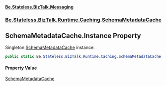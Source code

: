#### [Be.Stateless.BizTalk.Messaging](README.md 'README')
### [Be.Stateless.BizTalk.Runtime.Caching](Be.Stateless.BizTalk.Runtime.Caching.md 'Be.Stateless.BizTalk.Runtime.Caching').[SchemaMetadataCache](SchemaMetadataCache.md 'Be.Stateless.BizTalk.Runtime.Caching.SchemaMetadataCache')

## SchemaMetadataCache.Instance Property

Singleton [SchemaMetadataCache](SchemaMetadataCache.md 'Be.Stateless.BizTalk.Runtime.Caching.SchemaMetadataCache') instance.

```csharp
public static Be.Stateless.BizTalk.Runtime.Caching.SchemaMetadataCache Instance { get; }
```

#### Property Value
[SchemaMetadataCache](SchemaMetadataCache.md 'Be.Stateless.BizTalk.Runtime.Caching.SchemaMetadataCache')